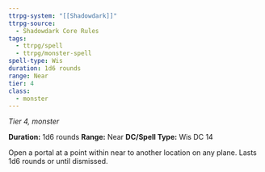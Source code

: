 ```yaml
---
ttrpg-system: "[[Shadowdark]]"
ttrpg-source:
  - Shadowdark Core Rules
tags:
  - ttrpg/spell
  - ttrpg/monster-spell
spell-type: Wis
duration: 1d6 rounds
range: Near
tier: 4
class:
  - monster
---
```

*Tier 4, monster*

**Duration:** 1d6 rounds
**Range:** Near
**DC/Spell Type:** Wis DC 14

Open a portal at a point within near to another location on any plane. Lasts 1d6 rounds or until dismissed. 
